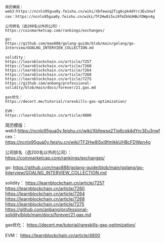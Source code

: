     简历模版：
    web3:https://ncnlo95gua0y.feishu.cn/wiki/Xbfewsq2Tig6cpk4dYrc3Eu3nwf
    cex：https://ncnlo95gua0y.feishu.cn/wiki/TF2Hw8i5xi9fmIkkUHBcFDWpn4g
    
    公司排名（选200名以外的公司）：
    https://coinmarketcap.com/rankings/exchanges/
    
    go:
    https://github.com/mao888/golang-guide/blob/main/golang/go-Interview/GOALNG_INTERVIEW_COLLECTION.md
    
    solidity： 
    https://learnblockchain.cn/article/7257
    https://learnblockchain.cn/article/7260
    https://learnblockchain.cn/article/7264
    https://learnblockchain.cn/article/7268
    https://learnblockchain.cn/article/7275
    https://github.com/anbang/professional-solidity/blob/main/docs/forever/21.gas.md
    
    gas优化：
    https://decert.me/tutorial/rareskills-gas-optimization/
    
    EVM：
    https://learnblockchain.cn/article/4800




    
简历模版：
web3:https://ncnlo95gua0y.feishu.cn/wiki/Xbfewsq2Tig6cpk4dYrc3Eu3nwf
cex：https://ncnlo95gua0y.feishu.cn/wiki/TF2Hw8i5xi9fmIkkUHBcFDWpn4g

公司排名（选200名以外的公司）：
https://coinmarketcap.com/rankings/exchanges/

go:
https://github.com/mao888/golang-guide/blob/main/golang/go-Interview/GOALNG_INTERVIEW_COLLECTION.md

solidity： 
https://learnblockchain.cn/article/7257
https://learnblockchain.cn/article/7260
https://learnblockchain.cn/article/7264
https://learnblockchain.cn/article/7268
https://learnblockchain.cn/article/7275
https://github.com/anbang/professional-solidity/blob/main/docs/forever/21.gas.md

gas优化：
https://decert.me/tutorial/rareskills-gas-optimization/

EVM：
https://learnblockchain.cn/article/4800
